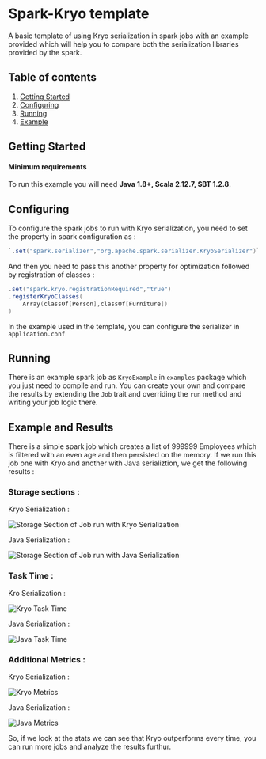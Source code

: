 # Spark-Kryo template

A basic template of using Kryo serialization in spark jobs with an example provided which will help you to compare both the serialization libraries provided by the spark.
## Table of contents  
1. [Getting Started](#Getting-Started)  
2. [Configuring](#Configuring)
3. [Running](#Running)  
5. [Example](#Example-and-Results)  
  
## Getting Started  
#### Minimum requirements  
To run this example you will need  **Java 1.8+, Scala 2.12.7, SBT 1.2.8**.   
  
## Configuring

To configure the spark jobs to run with Kryo serialization, you need to set the property in spark configuration as : 
```scala
`.set("spark.serializer","org.apache.spark.serializer.KryoSerializer")`
```
And then you need to pass this another property for optimization followed by registration of classes :
```scala
.set("spark.kryo.registrationRequired","true")
.registerKryoClasses(
    Array(classOf[Person],classOf[Furniture])
)
```

In the example used in the template, you can configure the serializer in `application.conf`
## Running 
There is an example spark job as `KryoExample` in `examples` package which you just need to compile and run.
You can create your own and compare the results by extending the `Job` trait and overriding the `run` method and writing your job logic there.

## Example and Results

There is a simple spark job which creates a list of 999999 Employees which is filtered with an even age and then persisted on the memory. If we run this job one with Kryo and another with Java serializtion, we get the following results :

### Storage sections :
Kryo Serialization :

![Storage Section of Job run with Kryo Serialization](https://springflee.files.wordpress.com/2019/12/kryostorage.png)

Java Serialization :

![Storage Section of Job run with Java Serialization](https://springflee.files.wordpress.com/2019/12/javastorage.png)

### Task Time :
Kro Serialization :

![Kryo Task Time](https://springflee.files.wordpress.com/2019/12/kryotasktime.png)

Java Serialization :

![Java Task Time](https://springflee.files.wordpress.com/2019/12/javatasktime.png)

### Additional Metrics :

Kryo Serialization :

![Kryo Metrics](https://springflee.files.wordpress.com/2019/12/kryometrics.png)

Java Serialization :

![Java Metrics](https://springflee.files.wordpress.com/2019/12/javametrics.png)

So, if we look at the stats we can see that Kryo outperforms every time, you can run more jobs and analyze the results furthur.